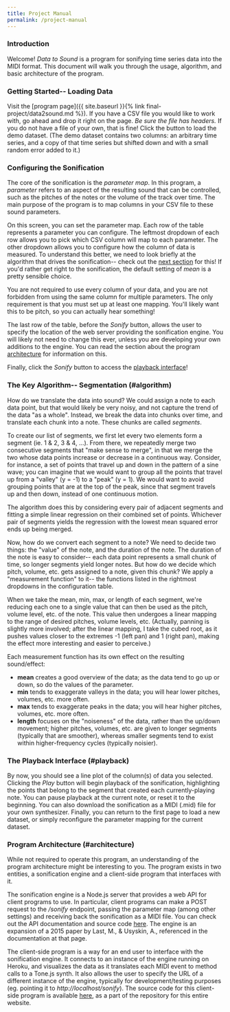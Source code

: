 ```yaml
---
title: Project Manual
permalink: /project-manual
---
```


### Introduction

Welcome! *Data to Sound* is a program for sonifying time series data into the MIDI format. This document will walk you through the usage, algorithm, and basic architecture of the program. 

### Getting Started-- Loading Data

Visit the [program page]({{ site.baseurl }}{% link final-project/data2sound.md %}). If you have a CSV file you would like to work with, go ahead and drop it right on the page. *Be sure the file has headers.* If you do not have a file of your own, that is fine! Click the button to load the demo dataset. (The demo dataset contains two columns: an arbitrary time series, and a copy of that time series but shifted down and with a small random error added to it.)

### Configuring the Sonification

The core of the sonification is the *parameter map*. In this program, a *parameter* refers to an aspect of the resulting sound that can be controlled, such as the pitches of the notes or the volume of the track over time. The main purpose of the program is to map columns in your CSV file to these sound parameters.

On this screen, you can set the parameter map. Each row of the table represents a parameter you can configure. The leftmost dropdown of each row allows you to pick which CSV column will map to each parameter. The other dropdown allows you to configure how the column of data is measured. To understand this better, we need to look briefly at the algorithm that drives the sonification-- check out the [next section](#algorithm) for this! If you'd rather get right to the sonification, the default setting of *mean* is a pretty sensible choice. 

You are not required to use every column of your data, and you are not forbidden from using the same column for multiple parameters. The only requirement is that you must set up at least one mapping. You'll likely want this to be pitch, so you can actually hear something!

The last row of the table, before the *Sonify* button, allows the user to specify the location of the web server providing the sonification engine. You will likely not need to change this ever, unless you are developing your own additions to the engine. You can read the section about the program [architecture](#architecture) for information on this.

Finally, click the *Sonify* button to access the [playback interface](#playback)!

### The Key Algorithm-- Segmentation (#algorithm)

How do we translate the data into sound? We could assign a note to each data point, but that would likely be very noisy, and not capture the trend of the data "as a whole". Instead, we break the data into chunks over time, and translate each chunk into a note. These chunks are called *segments*.

To create our list of segments, we first let every two elements form a segment (ie. 1 & 2, 3 & 4, ...). From there, we repeatedly merge two consecutive segments that "make sense to merge", in that we merge the two whose data points increase or decrease in a continuous way. Consider, for instance, a set of points that travel up and down in the pattern of a sine wave; you can imagine that we would want to group all the points that travel up from a "valley" (y = -1) to a "peak" (y = 1). We would want to avoid grouping points that are at the top of the peak, since that segment travels up and then down, instead of one continuous motion.

The algorithm does this by considering every pair of adjacent segments and fitting a simple linear regression on their combined set of points. Whichever pair of segments yields the regression with the lowest mean squared error ends up being merged. 

Now, how do we convert each segment to a note? We need to decide two things: the "value" of the note, and the duration of the note. The duration of the note is easy to consider-- each data point represents a small chunk of time, so longer segments yield longer notes. But how do we decide which pitch, volume, etc. gets assigned to a note, given this chunk? We apply a "measurement function" to it-- the functions listed in the rightmost dropdowns in the configuration table.

When we take the mean, min, max, or length of each segment, we're reducing each one to a single value that can then be used as the pitch, volume level, etc. of the note. This value then undergoes a linear mapping to the range of desired pitches, volume levels, etc. (Actually, panning is slightly more involved; after the linear mapping, I take the cubed root, as it pushes values closer to the extremes -1 (left pan) and 1 (right pan), making the effect more interesting and easier to perceive.)

Each measurement function has its own effect on the resulting sound/effect:

- **mean** creates a good overview of the data; as the data tend to go up or down, so do the values of the parameter.
- **min** tends to exaggerate valleys in the data; you will hear lower pitches, volumes, etc. more often.
- **max** tends to exaggerate peaks in the data; you will hear higher pitches, volumes, etc. more often.
- **length** focuses on the "noiseness" of the data, rather than the up/down movement; higher pitches, volumes, etc. are given to longer segments (typically that are smoother), whereas smaller segments tend to exist within higher-frequency cycles (typically noisier).

### The Playback Interface (#playback)

By now, you should see a line plot of the column(s) of data you selected. Clicking the *Play* button will begin playback of the sonification, highlighting the points that belong to the segment that created each currently-playing note. You can pause playback at the current note, or reset it to the beginning. You can also download the sonification as a MIDI (.mid) file for your own synthesizer. Finally, you can return to the first page to load a new dataset, or simply reconfigure the parameter mapping for the current dataset. 

### Program Architecture (#architecture)

While not required to operate this program, an understanding of the program architecture might be interesting to you. The program exists in two entities, a sonification engine and a client-side program that interfaces with it. 

The sonification engine is a Node.js server that provides a web API for client programs to use. In particular, client programs can make a POST request to the */sonify* endpoint, passing the parameter map (among other settings) and receiving back the sonification as a MIDI file. You can check out the API documentation and source code [here](https://github.com/thanasibakis/data2sound). The engine is an expansion of a 2015 paper by Last, M., & Usyskin, A., referenced in the documentation at that page.

The client-side program is a way for an end user to interface with the sonification engine. It connects to an instance of the engine running on Heroku, and visualizes the data as it translates each MIDI event to method calls to a Tone.js synth. It also allows the user to specify the URL of a different instance of the engine, typically for development/testing purposes (eg. pointing it to *http://localhost/sonify*). The source code for this client-side program is available [here](https://github.com/thanasibakis/CS190/tree/master/final-project), as a part of the repository for this entire website.
